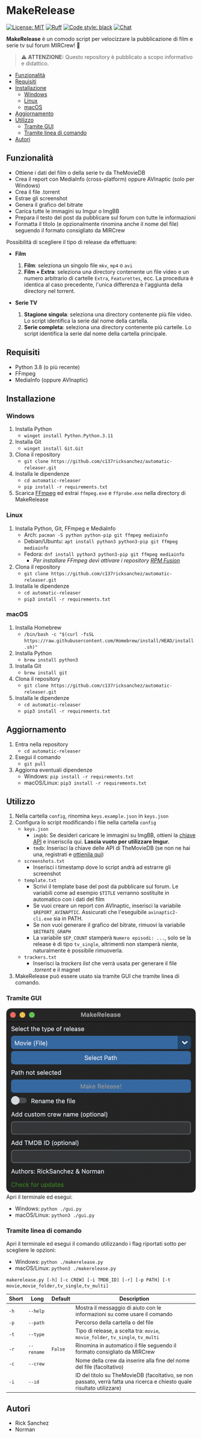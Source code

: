 <!-- omit from toc -->
# MakeRelease

[![License: MIT](https://img.shields.io/badge/license-MIT-green)](LICENSE)
[![Ruff](https://img.shields.io/endpoint?url=https://raw.githubusercontent.com/charliermarsh/ruff/main/assets/badge/v2.json)](https://github.com/astral-sh/ruff)
[![Code style: black](https://img.shields.io/badge/code%20style-black-black)](https://github.com/psf/black)
[![Chat](https://img.shields.io/badge/chat-on%20discord-7289da.svg)](https://discord.gg/jQmm9jhbyu)

**MakeRelease** è un comodo script per velocizzare la pubblicazione di film e serie tv sul forum MIRCrew! 🚀

> ⚠️ **ATTENZIONE:**
> Questo repository è pubblicato a scopo informativo e didattico.

- [Funzionalità](#funzionalità)
- [Requisiti](#requisiti)
- [Installazione](#installazione)
  - [Windows](#windows)
  - [Linux](#linux)
  - [macOS](#macos)
- [Aggiornamento](#aggiornamento)
- [Utilizzo](#utilizzo)
  - [Tramite GUI](#tramite-gui)
  - [Tramite linea di comando](#tramite-linea-di-comando)
- [Autori](#autori)


## Funzionalità

- Ottiene i dati del film o della serie tv da TheMovieDB
- Crea il report con MediaInfo (cross-platform) oppure AVInaptic (solo per Windows)
- Crea il file .torrent
- Estrae gli screenshot
- Genera il grafico del bitrate
- Carica tutte le immagini su Imgur o ImgBB
- Prepara il testo del post da pubblicare sul forum con tutte le informazioni
- Formatta il titolo (e opzionalmente rinomina anche il nome del file) seguendo il formato consigliato da MIRCrew

Possibilità di scegliere il tipo di release da effettuare:

- **Film**
  1. **Film**: seleziona un singolo file `mkv`, `mp4` o `avi`
  2. **Film + Extra**: seleziona una directory contenente un file video e un numero arbitrario di cartelle `Extra`, `Featurettes`, ecc. La procedura è identica al caso precedente, l'unica differenza è l'aggiunta della directory nel torrent.

- **Serie TV**
  1. **Stagione singola**: seleziona una directory contenente più file video. Lo script identifica la serie dal nome della cartella.
  2. **Serie completa**: seleziona una directory contenente più cartelle. Lo script identifica la serie dal nome della cartella principale.

## Requisiti

- Python 3.8 (o più recente)
- FFmpeg
- MediaInfo (oppure AVInaptic)

## Installazione

### Windows

1. Installa Python
    - `winget install Python.Python.3.11`
2. Installa Git
    - `winget install Git.Git`
3. Clona il repository
    - `git clone https://github.com/c137ricksanchez/automatic-releaser.git`
4. Installa le dipendenze
    - `cd automatic-releaser`
    - `pip install -r requirements.txt`
5. Scarica [FFmpeg](https://github.com/BtbN/FFmpeg-Builds/releases/latest) ed estrai `ffmpeg.exe` e `ffprobe.exe` nella directory di MakeRelease

### Linux

1. Installa Python, Git, FFmpeg e MediaInfo
    - Arch: `pacman -S python python-pip git ffmpeg mediainfo`
    - Debian/Ubuntu: `apt install python3 python3-pip git ffmpeg mediainfo`
    - Fedora: `dnf install python3 python3-pip git ffmpeg mediainfo`
        - *Per installare FFmpeg devi attivare i repository [RPM Fusion](https://docs.fedoraproject.org/en-US/quick-docs/setup_rpmfusion/)*
2. Clona il repository
    - `git clone https://github.com/c137ricksanchez/automatic-releaser.git`
3. Installa le dipendenze
    - `cd automatic-releaser`
    - `pip3 install -r requirements.txt`

### macOS

1. Installa Homebrew
    - `/bin/bash -c "$(curl -fsSL https://raw.githubusercontent.com/Homebrew/install/HEAD/install.sh)"`
2. Installa Python
    - `brew install python3`
3. Installa Git
    - `brew install git`
4. Clona il repository
    - `git clone https://github.com/c137ricksanchez/automatic-releaser.git`
5. Installa le dipendenze
    - `cd automatic-releaser`
    - `pip3 install -r requirements.txt`

## Aggiornamento

1. Entra nella repository
   - `cd automatic-releaser`
2. Esegui il comando
   - `git pull`
3. Aggiorna eventuali dipendenze
   - Windows: `pip install -r requirements.txt`
   - macOS/Linux: `pip3 install -r requirements.txt`

## Utilizzo

1. Nella cartella `config`, rinomina `keys.example.json` in `keys.json`
2. Configura lo script modificando i file nella cartella `config`
    - `keys.json`
        - `imgbb`: Se desideri caricare le immagini su ImgBB, ottieni la [chiave API](https://api.imgbb.com/) e inseriscila qui. **Lascia vuoto per utilizzare Imgur.**
        - `tmdb`: Inserisci la chiave delle API di TheMovieDB (se non ne hai una, registrati e [ottienila qui](https://www.themoviedb.org/settings/api))
    - `screenshots.txt`
        - Inserisci i timestamp dove lo script andrà ad estrarre gli screenshot
    - `template.txt`
        - Scrivi il template base del post da pubblicare sul forum. Le variabili come ad esempio `$TITLE` verranno sostituite in automatico con i dati del film
        - Se vuoi creare un report con AVInaptic, inserisci la variabile `$REPORT_AVINAPTIC`. Assicurati che l'eseguibile `avinaptic2-cli.exe` sia in PATH.
        - Se non vuoi generare il grafico del bitrate, rimuovi la variabile `$BITRATE_GRAPH`
        - La variabile `$EP_COUNT` stamperà `Numero episodi: ...`, solo se la release è di tipo `tv_single`, altrimenti non stamperà niente, naturalmente è possibile rimuoverla.
    - `trackers.txt`
        - Inserisci la *trackers list* che verrà usata per generare il file *.torrent* e il magnet
3. MakeRelease può essere usato sia tramite GUI che tramite linea di comando.

### Tramite GUI

![GUI](img/gui.png)
Apri il terminale ed esegui:
 - Windows: `python ./gui.py`
 - macOS/Linux: `python3 ./gui.py`

### Tramite linea di comando
Apri il terminale ed esegui il comando utilizzando i flag riportati sotto per scegliere le opzioni:
 - Windows: `python ./makerelease.py`
 - macOS/Linux: `python3 ./makerelease.py`

```
makerelease.py [-h] [-c CREW] [-i TMDB_ID] [-r] [-p PATH] [-t movie,movie_folder,tv_single,tv_multi]
```

| Short | Long       | Default | Description                                                                                                             |
| ----- | ---------- | ------- | ----------------------------------------------------------------------------------------------------------------------- |
| `-h`  | `--help`   |         | Mostra il messaggio di aiuto con le informazioni su come usare il comando                                               |
| `-p`  | `--path`   |         | Percorso della cartella o del file                                                                                      |
| `-t`  | `--type`   |         | Tipo di release, a scelta tra: `movie`, `movie_folder`, `tv_single`, `tv_multi`                                         |
| `-r`  | `--rename` | `False` | Rinomina in automatico il file seguendo il formato consigliato da MIRCrew                                               |
| `-c`  | `--crew`   |         | Nome della crew da inserire alla fine del nome del file (facoltativo)                                                   |
| `-i`  | `--id`     |         | ID del titolo su TheMovieDB (facoltativo, se non passato, verrà fatta una ricerca e chiesto quale risultato utilizzare) |

## Autori

- Rick Sanchez
- Norman
